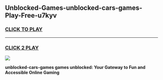 
## Unblocked-Games-unblocked-cars-games-Play-Free-u7kyv
<h3>
<a href="https://premium76.site?title=unblocked-cars-games&ref=21A">CLICK TO PLAY</a></h3>
<hr>

<h3>
<a href="https://premium76.site?title=unblocked-cars-games&ref=21A">CLICK 2 PLAY</a>
  
</h3>

<a href="https://premium76.site?title=unblocked-cars-games&ref=21A"><img src="https://clearcache.store/games.png"></a>


**unblocked-cars-games games unblocked: Your Gateway to Fun and Accessible Online Gaming**
